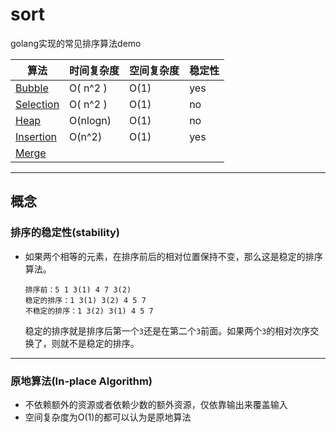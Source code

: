 # sort
golang实现的常见排序算法demo

| 算法                                                         | 时间复杂度 | 空间复杂度 | 稳定性 |
| ------------------------------------------------------------ | ---------- | ---------- | ------ |
| [Bubble](https://github.com/bestgopher/sort/blob/master/internal/bubble.go) | O( n^2 )   | O(1)       | yes    |
| [Selection](https://github.com/bestgopher/sort/blob/master/internal/selection.go) | O( n^2 )   | O(1)       | no     |
| [Heap](https://github.com/bestgopher/sort/blob/master/internal/heap.go) | O(nlogn)   | O(1)       | no     |
| [Insertion](https://github.com/bestgopher/sort/blob/master/internal/insertion.go) | O(n^2)     | O(1)       | yes    |
| [Merge](https://github.com/bestgopher/sort/blob/master/internal/merge.go) |            |            |        |

---

## 概念

### 排序的稳定性(stability)

- 如果两个相等的元素，在排序前后的相对位置保持不变，那么这是稳定的排序算法。
  
    ```
    排序前：5 1 3(1) 4 7 3(2)
    稳定的排序：1 3(1) 3(2) 4 5 7
    不稳定的排序：1 3(2) 3(1) 4 5 7
    ```
    
    稳定的排序就是排序后第一个`3`还是在第二个`3`前面。如果两个`3`的相对次序交换了，则就不是稳定的排序。

---

### 原地算法(In-place Algorithm)

- 不依赖额外的资源或者依赖少数的额外资源，仅依靠输出来覆盖输入
- 空间复杂度为O(1)的都可以认为是原地算法
